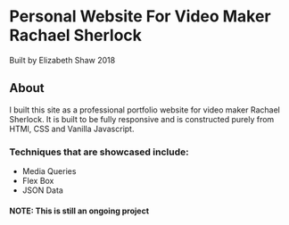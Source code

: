 # Personal Website For Video Maker Rachael Sherlock

Built by Elizabeth Shaw 2018

## About
I built this site as a professional portfolio website for video maker Rachael Sherlock.
It is built to be fully responsive and is constructed purely from HTMl, CSS and Vanilla Javascript.

### Techniques that are showcased include:
- Media Queries
- Flex Box
- JSON Data

#### NOTE: This is still an ongoing project

